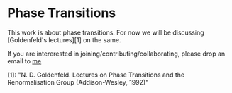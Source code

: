 # Phase Transitions

This work is about phase transitions. For now we will be discussing [Goldenfeld's lectures][1] on the same.

If you are intererested in joining/contributing/collaborating, please drop an email to [me](mailto:djkuzhively@gmail.com)

[1]: "N. D. Goldenfeld. Lectures on Phase Transitions and the Renormalisation Group (Addison-Wesley, 1992)"
